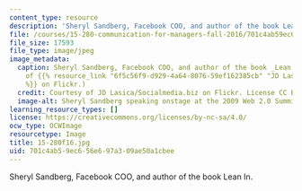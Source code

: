 ```yaml
---
content_type: resource
description: 'Sheryl Sandberg, Facebook COO, and author of the book Lean In. '
file: /courses/15-280-communication-for-managers-fall-2016/701c4ab59ec656e697a309ae50a1cbee_15-280f16.jpg
file_size: 17593
file_type: image/jpeg
image_metadata:
  caption: Sheryl Sandberg, Facebook COO, and author of the book _Lean In_. (Courtesy
    of {{% resource_link "6f5c56f9-d929-4a64-8076-59ef162385cb" "JD Lasica/Socialmedia.biz"
    %}} on Flickr.)
  credit: Courtesy of JD Lasica/Socialmedia.biz on Flickr. License CC BY-NC. https://www.flickr.com/photos/jdlasica/4036278964/
  image-alt: Sheryl Sandberg speaking onstage at the 2009 Web 2.0 Summit.
learning_resource_types: []
license: https://creativecommons.org/licenses/by-nc-sa/4.0/
ocw_type: OCWImage
resourcetype: Image
title: 15-280f16.jpg
uid: 701c4ab5-9ec6-56e6-97a3-09ae50a1cbee
---
```

Sheryl Sandberg, Facebook COO, and author of the book Lean In. 